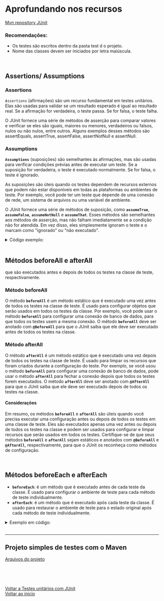 # Aprofundando nos recursos

[Mvn repository JUnit](https://mvnrepository.com/artifact/org.junit.jupiter/junit-jupiter-engine/5.9.2)

### Recomendações:
- Os testes são escritos dentro da pasta test d o projeto.
- Nome das classes devem ser iniciados por letra maiúscula.

<br>

## Assertions/ Assumptions

### Assertions

`Assertions` (afirmações) são um recurso fundamental em testes unitários. Elas são usadas para validar se um resultado esperado é igual ao resultado real. Se a afirmação for verdadeira, o teste passa. Se for falsa, o teste falha.

O JUnit fornece uma série de métodos de asserção para comparar valores e verificar se eles são iguais, maiores ou menores, verdadeiros ou falsos, nulos ou não nulos, entre outros. Alguns exemplos desses métodos são assertEquals, assertTrue, assertFalse, assertNotNull e assertNull.


### Assumptions

**`Assumptions`** (suposições) são semelhantes às afirmações, mas são usadas para verificar condições prévias antes de executar um teste. Se a suposição for verdadeira, o teste é executado normalmente. Se for falsa, o teste é ignorado.

As suposições são úteis quando os testes dependem de recursos externos que podem não estar disponíveis em todas as plataformas ou ambientes de teste. Por exemplo, você pode ter um teste que depende de uma conexão de rede, um sistema de arquivos ou uma variável de ambiente.

O JUnit fornece uma série de métodos de suposição, como **`assumeTrue`**, **`assumeFalse`**, **`assumeNotNull`** e **`assumeThat`**. Esses métodos são semelhantes aos métodos de asserção, mas não falham imediatamente se a condição não for atendida. Em vez disso, eles simplesmente ignoram o teste e o marcam como "ignorado" ou "não executado".

<details>
<summary>Código exemplo:</summary>

```java
import org.junit.jupiter.api.Assumptions;
import org.junit.jupiter.api.Test;
import static org.junit.jupiter.api.Assertions.*;

public class ExemploTest {

    @Test
    public void testarResultado() {
        // Verifica se o resultado da soma é igual a 15
        int resultado = 10 + 5;
        assertEquals(15, resultado);
    }

    @Test
    public void testarCondicao() {
        // Verifica se a condição é verdadeira
        boolean condicao = true;
        assertTrue(condicao);
    }

    @Test
    public void testarSuposicao() {
        // Verifica se o sistema operacional é Windows
        Assumptions.assumeTrue(System.getProperty("os.name").startsWith("Windows"));
        // Se a suposição for verdadeira, verifica se o caminho do arquivo não é nulo
        String caminhoArquivo = "C:\\arquivo.txt";
        assertNotNull(caminhoArquivo);
    }
}
```

</details>

<br>

## Métodos beforeAll e afterAll
que são executados antes e depois de todos os testes na classe de teste, respectivamente.

### **Método beforeAll**

O método **`beforeAll`** é um método estático que é executado uma vez antes de todos os testes na classe de teste. É usado para configurar objetos que serão usados em todos os testes da classe. Por exemplo, você pode usar o método **`beforeAll`** para configurar uma conexão de banco de dados, para que todos os testes usem a mesma conexão. O método **`beforeAll`** deve ser anotado com **`@BeforeAll`** para que o JUnit saiba que ele deve ser executado antes de todos os testes na classe.

### **Método afterAll**

O método **`afterAll`** é um método estático que é executado uma vez depois de todos os testes na classe de teste. É usado para limpar os recursos que foram criados durante a configuração do teste. Por exemplo, se você usou o método **`beforeAll`** para configurar uma conexão de banco de dados, pode usar o método **`afterAll`** para fechar a conexão depois que todos os testes forem executados. O método **`afterAll`** deve ser anotado com **`@AfterAll`** para que o JUnit saiba que ele deve ser executado depois de todos os testes na classe.

#### Considerações

Em resumo, os métodos **`beforeAll`** e **`afterAll`** são úteis quando você precisa executar uma configuração antes ou depois de todos os testes em uma classe de teste. Eles são executados apenas uma vez antes ou depois de todos os testes na classe e podem ser usados para configurar e limpar recursos que serão usados em todos os testes. Certifique-se de que seus métodos **`beforeAll`** e **`afterAll`** sejam estáticos e anotados com **`@BeforeAll`** e **`@AfterAll`**, respectivamente, para que o JUnit os reconheça como métodos de configuração.

<br>

## Métodos beforeEach e afterEach

- **`beforeEach`**: é um método que é executado antes de cada teste da classe. É usado para configurar o ambiente de teste para cada método de teste individualmente.
- **`afterEach`**: é um método que é executado após cada teste da classe. É usado para restaurar o ambiente de teste para o estado original após cada método de teste individualmente.

<details>
<summary>Exemplo em código:</summary>

```java
import org.junit.jupiter.api.*;

public class ExemploTeste {
    
    private static ConexaoBancoDeDados conexao;
    
    @BeforeAll
    public static void configurarConexao() {
        conexao = new ConexaoBancoDeDados("localhost", "5432", "usuario", "senha");
        conexao.conectar();
    }
    
    @AfterAll
    public static void fecharConexao() {
        conexao.desconectar();
    }
    
    @BeforeEach
    public void antesDeCadaTeste() {
        conexao.iniciarTransacao(); // Inicia uma nova transação antes de cada teste
    }
    
    @AfterEach
    public void depoisDeCadaTeste() {
        conexao.rollbackTransacao(); // Faz rollback da transação depois de cada teste
    }
    
    @Test
    public void testeUm() {
        // Usa a conexão de banco de dados configurada no método beforeAll
        // e a transação iniciada no método beforeEach
    }
    
    @Test
    public void testeDois() {
        // Usa a conexão de banco de dados configurada no método beforeAll
        // e a transação iniciada no método beforeEach
    }
    
    // Outros métodos de teste...
    
}
```

</details>

<br>

---

## Projeto simples de testes com o Maven
[Arquivos do projeto](/Arquivos/Conteudo/4%20-%20Programa%C3%A7%C3%A3o%20orientada%20a%20objetos/C%C3%B3digo/testjunity/)

<br>

<br>

<br>

[Voltar a Testes unitários com JUnit](/Arquivos/Conteudo/4%20-%20Programa%C3%A7%C3%A3o%20orientada%20a%20objetos/4.6%20Teste%20unitarios%20com%20junit.md)<br>
[Voltar ao inicio](/README.md)
